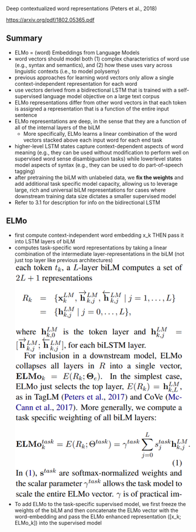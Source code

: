 Deep contextualized word representations (Peters et al., 2018)

https://arxiv.org/pdf/1802.05365.pdf

## Summary
- ELMo = (word) Embeddings from Language Models
- word vectors should model both (1) complex characteristics of word use (e.g., syntax and semantics), and (2) how these uses vary across linguistic contexts (i.e., to model polysemy)
- previous approaches for learning word vectors only allow a single context-independent representation for each word
- use vectors derived from a bidirectional LSTM that is trained with a self-supervised language model objective on a large text corpus
- ELMo representations differ from other word vectors in that each token is assigned a representation that is a function of the entire input sentence
- ELMo representations are deep, in the sense that they are a function of all of the internal layers of the biLM
	- More specifically, ELMo learns a linear combination of the word vectors stacked above each input word for each end task
- higher-level LSTM states capture context-dependent aspects of word meaning (e.g., they can be used without modification to perform well on supervised word sense disambiguation tasks) while lowerlevel states model aspects of syntax (e.g., they can be used to do part-of-speech tagging)
- after pretraining the biLM with unlabeled data, we **fix the weights** and add additional task specific model capacity, allowing us to leverage large, rich and universal biLM representations for cases where downstream training data size dictates a smaller supervised model 
- Refer to 3.1 for description for info on the bidirectional LSTM

## ELMo 
- first compute context-independent word embedding x_k THEN pass it into LSTM layers of biLM
- computes task-specific word representations by taking a linear combination of the intermediate layer-representations in the biLM (not just top layer like previous architectures)
![](../../images/Pasted%20image%2020221225132051.png)
- To add ELMo to the task-specific supervised model, we first freeze the weights of the biLM and then concatenate the ELMo vector with the word-embedding and pass the ELMo enhanced representation  ([x_k; ELMo_k]) into the supervised model